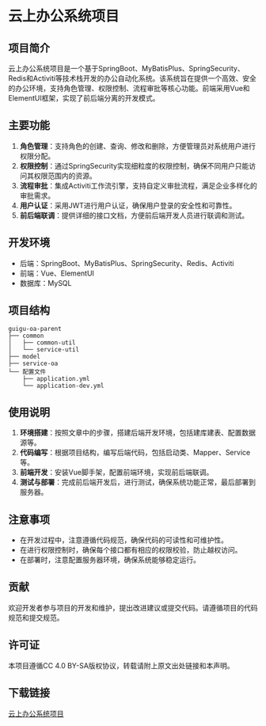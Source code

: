 # 云上办公系统项目

## 项目简介

云上办公系统项目是一个基于SpringBoot、MyBatisPlus、SpringSecurity、Redis和Activiti等技术栈开发的办公自动化系统。该系统旨在提供一个高效、安全的办公环境，支持角色管理、权限控制、流程审批等核心功能。前端采用Vue和ElementUI框架，实现了前后端分离的开发模式。

## 主要功能

1. **角色管理**：支持角色的创建、查询、修改和删除，方便管理员对系统用户进行权限分配。
2. **权限控制**：通过SpringSecurity实现细粒度的权限控制，确保不同用户只能访问其权限范围内的资源。
3. **流程审批**：集成Activiti工作流引擎，支持自定义审批流程，满足企业多样化的审批需求。
4. **用户认证**：采用JWT进行用户认证，确保用户登录的安全性和可靠性。
5. **前后端联调**：提供详细的接口文档，方便前后端开发人员进行联调和测试。

## 开发环境

- 后端：SpringBoot、MyBatisPlus、SpringSecurity、Redis、Activiti
- 前端：Vue、ElementUI
- 数据库：MySQL

## 项目结构

```
guigu-oa-parent
├── common
│   ├── common-util
│   └── service-util
├── model
├── service-oa
└── 配置文件
    ├── application.yml
    └── application-dev.yml
```

## 使用说明

1. **环境搭建**：按照文章中的步骤，搭建后端开发环境，包括建库建表、配置数据源等。
2. **代码编写**：根据项目结构，编写后端代码，包括启动类、Mapper、Service等。
3. **前端开发**：安装Vue脚手架，配置前端环境，实现前后端联调。
4. **测试与部署**：完成前后端开发后，进行测试，确保系统功能正常，最后部署到服务器。

## 注意事项

- 在开发过程中，注意遵循代码规范，确保代码的可读性和可维护性。
- 在进行权限控制时，确保每个接口都有相应的权限校验，防止越权访问。
- 在部署时，注意配置服务器环境，确保系统能够稳定运行。

## 贡献

欢迎开发者参与项目的开发和维护，提出改进建议或提交代码。请遵循项目的代码规范和提交规范。

## 许可证

本项目遵循CC 4.0 BY-SA版权协议，转载请附上原文出处链接和本声明。

## 下载链接

[云上办公系统项目](https://pan.quark.cn/s/c44042c9a8fb)